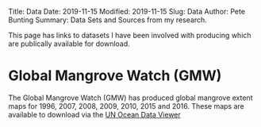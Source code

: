 Title: Data
Date: 2019-11-15
Modified: 2019-11-15
Slug: Data
Author: Pete Bunting
Summary: Data Sets and Sources from my research.

This page has links to datasets I have been involved with producing which are publically available for download.

# Global Mangrove Watch (GMW)
The Global Mangrove Watch (GMW) has produced global mangrove extent maps for 1996, 2007, 2008, 2009, 2010, 2015 and 2016. These maps are available to download via the [UN Ocean Data Viewer](https://data.unep-wcmc.org/datasets/45)


<!--stackedit_data:
eyJoaXN0b3J5IjpbMTgyNDMwOTIwN119
-->